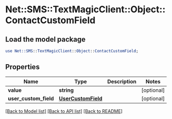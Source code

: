 # Net::SMS::TextMagicClient::Object::ContactCustomField

## Load the model package
```perl
use Net::SMS::TextMagicClient::Object::ContactCustomField;
```

## Properties
Name | Type | Description | Notes
------------ | ------------- | ------------- | -------------
**value** | **string** |  | [optional] 
**user_custom_field** | [**UserCustomField**](UserCustomField.md) |  | [optional] 

[[Back to Model list]](../README.md#documentation-for-models) [[Back to API list]](../README.md#documentation-for-api-endpoints) [[Back to README]](../README.md)


